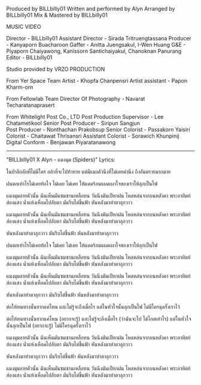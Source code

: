 Produced by BILLbilly01
Written and performed by Alyn
Arranged by BILLbilly01
Mix & Mastered by BILLbilly01

MUSIC VIDEO

Director - BILLbilly01
Assistant Director - Sirada Tritruengtassana
Producer - Kanyaporn Buacharoon
Gaffer - Anitta Juengsakul, I-Wen Huang
G&E - Piyaporn Chaiyawong, Kanissorn Santichaiyakul, Chanoknan Panurang
Editor - BILLbilly01

Studio provided by VRZO PRODUCTION 

From Yer Space Team
Artist - Khopfa Chanpensri
Artist assistant - Papon Kharm-orn

From Fellowlab Team
Director Of Photography - Navarat Techaratanaprasert

From Whitelight Post Co., LTD 
Post Production Supervisor - Lee Chatametikool 
Senior Post Producer - Siripun Sangjun  
Post Producer - Nonthachan Prakobsup 
Senior Colorist - Passakorn Yaisiri 
Colorist - Chaitawat Thrisansri 
Assistant Colorist - Sorawich Khunpinij
Digital Conform - Benjawan Piyaratanawong 

-------------------------------------------------

"BILLbilly01 X Alyn - แมงมุม (Spiders)" Lyrics:

ในป่าลึกลับที่ไม่มีใคร กล้าที่จะไปท้าทาย
แต่มีแมงตัวนึงที่ไม่เคยคำนึง ถึงอันตรายมากมาย

ฝนตกเท่าไรไม่เคยท้อใจ ไม่เคย ไม่เคย
ให้แดดร้อนแผดเผาใจของเราให้ลุกเป็นไฟ

แมงมุมลายตัวนั้น ฉันเห็นมันซมซานเหลือทน
วันนึงมันเปียกฝน ไหลหล่นจากบนหลังคา
พระอาทิตย์ส่องแสง น้ำแห้งเหือดไปลับตา
มันรีบไต่ขึ้นฟ้า หันหลังมาทำตาลุกวาว

แมงมุมลายตัวนั้น ฉันเห็นมันซมซานเหลือทน
วันนึงมันเปียกฝน ไหลหล่นจากบนหลังคา
พระอาทิตย์ส่องแสง น้ำแห้งเหือดไปลับตา
มันรีบไต่ขึ้นฟ้า หันหลังมาทำตาลุกวาว

หันหลังมาทำตาลุกวาว
มันรีบไต่ขึ้นฟ้า หันหลังมาทำตาลุกวาว

ฝนตกเท่าไรไม่เคยท้อใจ ไม่เคย ไม่เคย
ให้แดดร้อนแผดเผาใจของเราให้ลุกเป็นไฟ

แมงมุมลายตัวนั้น ฉันเห็นมันซมซานเหลือทน
วันนึงมันเปียกฝน ไหลหล่นจากบนหลังคา
พระอาทิตย์ส่องแสง น้ำแห้งเหือดไปลับตา
มันรีบไต่ขึ้นฟ้า หันหลังมาทำตาลุกวาว

แมงมุมลายตัวนั้น ฉันเห็นมันซมซานเหลือทน
วันนึงมันเปียกฝน ไหลหล่นจากบนหลังคา
พระอาทิตย์ส่องแสง น้ำแห้งเหือดไปลับตา
มันรีบไต่ขึ้นฟ้า หันหลังมาทำตาลุกวาว

หันหลังมาทำตาลุกวาว
มันรีบไต่ขึ้นฟ้า หันหลังมาทำตาลุกวาว

ต่อให้หนทางนั้นยากแค่ไหน
และไม่รู้จะถึงเมื่อไร
แต่ในหัวใจนั้นลุกเป็นไฟ
ไม่มีใครฉุดรั้งเราไว้

ต่อให้หนทางนั้นยากแค่ไหน
(อยากจะรู้)
และไม่รู้จะถึงเมื่อไร
(ว่าฉันจะไป ได้ไกลเท่าไร)
แต่ในหัวใจนั้นลุกเป็นไฟ
(อยากจะรู้)
ไม่มีใครฉุดรั้งเราไว้

แมงมุมลายตัวนั้น ฉันเห็นมันซมซานเหลือทน
วันนึงมันเปียกฝน ไหลหล่นจากบนหลังคา
พระอาทิตย์ส่องแสง น้ำแห้งเหือดไปลับตา
มันรีบไต่ขึ้นฟ้า หันหลังมาทำตาลุกวาว

หันหลังมาทำตาลุกวาว
มันรีบไต่ขึ้นฟ้า หันหลังมาทำตาลุกวาว

แมงมุมลายตัวนั้น ฉันเห็นมันซมซานเหลือทน
วันนึงมันเปียกฝน ไหลหล่นจากบนหลังคา
พระอาทิตย์ส่องแสง น้ำแห้งเหือดไปลับตา
มันรีบไต่ขึ้นฟ้า หันหลังมาทำตาลุกวาว
